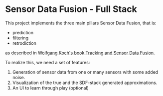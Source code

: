 # Sensor Data Fusion - Full Stack

This project implements the three main pillars Sensor Data Fusion, that is:

- prediction
- filtering
- retrodiction

as described in [Wolfgang Koch's book Tracking and Sensor Data Fusion](https://www.springer.com/gp/book/9783642392702).

To realize this, we need a set of features:

1. Generation of sensor data from one or many sensors with some added noise.
2. Visualization of the true and the SDF-stack generated approximations.
3. An UI to learn through play (optional)
